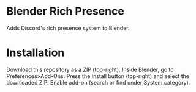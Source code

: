 # Blender Rich Presence
 Adds Discord's rich presence system to Blender.

# Installation
 Download this repository as a ZIP (top-right).
 Inside Blender, go to Preferences>Add-Ons.
 Press the Install button (top-right) and select the downloaded ZIP.
 Enable add-on (search or find under System category).
